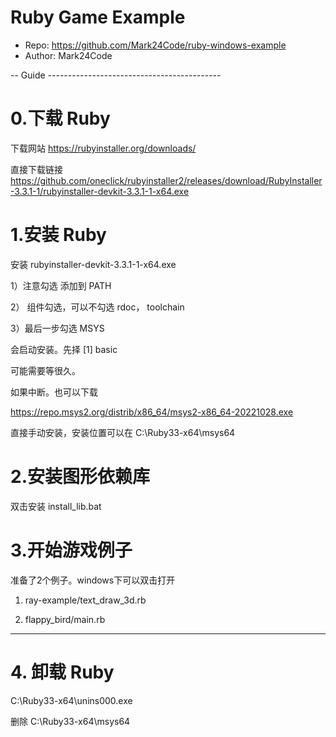 # Ruby Game Example

* Repo: https://github.com/Mark24Code/ruby-windows-example
* Author: Mark24Code

-- Guide -------------------------------------------

# 0.下载 Ruby

下载网站 https://rubyinstaller.org/downloads/

直接下载链接 https://github.com/oneclick/rubyinstaller2/releases/download/RubyInstaller-3.3.1-1/rubyinstaller-devkit-3.3.1-1-x64.exe


# 1.安装 Ruby

安装  rubyinstaller-devkit-3.3.1-1-x64.exe



1）注意勾选 添加到 PATH

2） 组件勾选，可以不勾选 rdoc， toolchain

3）最后一步勾选 MSYS

会启动安装。先择 [1] basic

可能需要等很久。

如果中断。也可以下载

https://repo.msys2.org/distrib/x86_64/msys2-x86_64-20221028.exe

直接手动安装，安装位置可以在  C:\Ruby33-x64\msys64



# 2.安装图形依赖库

 双击安装 install_lib.bat

# 3.开始游戏例子

准备了2个例子。windows下可以双击打开

1)  ray-example/text_draw_3d.rb

2) flappy_bird/main.rb

----

# 4. 卸载 Ruby

C:\Ruby33-x64\unins000.exe

删除 C:\Ruby33-x64\msys64
